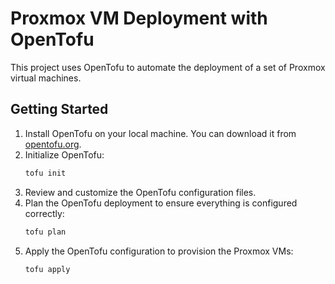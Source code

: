 # Proxmox VM Deployment with OpenTofu

This project uses OpenTofu to automate the deployment of a set of Proxmox virtual machines.

## Getting Started

1. Install OpenTofu on your local machine. You can download it from [opentofu.org](https://opentofu.org/docs/intro/install/).
1. Initialize OpenTofu:
   ```bash
   tofu init
   ```
1. Review and customize the OpenTofu configuration files.
1. Plan the OpenTofu deployment to ensure everything is configured correctly:
   ```bash
   tofu plan
   ```
1. Apply the OpenTofu configuration to provision the Proxmox VMs:
   ```bash
   tofu apply
   ```
